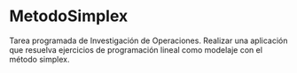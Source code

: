# MetodoSimplex
Tarea programada de Investigación de Operaciones. Realizar una aplicación que resuelva ejercicios de programación lineal como modelaje con el método simplex.
